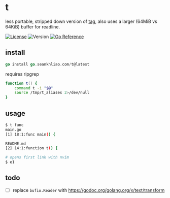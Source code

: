 # t

less portable, stripped down version of [tag](https://github.com/aykamko/tag),
also uses a larger (64MiB vs 64KiB) buffer for readline.

[![License](https://img.shields.io/github/license/seankhliao/t.svg?style=flat-square)](LICENSE)
![Version](https://img.shields.io/github/v/tag/seankhliao/t?sort=semver&style=flat-square)
[![Go Reference](https://pkg.go.dev/badge/go.seankhliao.com/fin.svg)](https://pkg.go.dev/go.seankhliao.com/t)

## install

```go
go install go.seankhliao.com/t@latest
```

requires ripgrep

```zsh
function t() {
    command t -i "$@"
    source /tmp/t_aliases 2>/dev/null
}
```

## usage

```sh
$ t func
main.go
[1] 18:1:func main() {

README.md
[2] 14:1:function t() {

# opens first link with nvim
$ e1
```

## todo

- [ ] replace `bufio.Reader` with https://godoc.org/golang.org/x/text/transform
